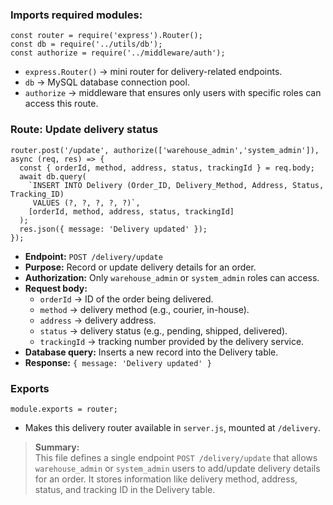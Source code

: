 ### Imports required modules:
```
const router = require('express').Router();
const db = require('../utils/db');
const authorize = require('../middleware/auth');
```

- `express.Router()` → mini router for delivery-related endpoints.
- `db` → MySQL database connection pool.
- `authorize` → middleware that ensures only users with specific roles can access this route.

### Route: Update delivery status
```
router.post('/update', authorize(['warehouse_admin','system_admin']), async (req, res) => {
  const { orderId, method, address, status, trackingId } = req.body;
  await db.query(
    `INSERT INTO Delivery (Order_ID, Delivery_Method, Address, Status, Tracking_ID) 
     VALUES (?, ?, ?, ?, ?)`,
    [orderId, method, address, status, trackingId]
  );
  res.json({ message: 'Delivery updated' });
});
```

- **Endpoint:** `POST /delivery/update`
- **Purpose:** Record or update delivery details for an order.
- **Authorization:** Only `warehouse_admin` or `system_admin` roles can access.
- **Request body:**
  - `orderId` → ID of the order being delivered.
  - `method` → delivery method (e.g., courier, in-house).
  - `address` → delivery address.
  - `status` → delivery status (e.g., pending, shipped, delivered).
  - `trackingId` → tracking number provided by the delivery service.
- **Database query:** Inserts a new record into the Delivery table.
- **Response:** `{ message: 'Delivery updated' }`

### Exports
```
module.exports = router;
```

- Makes this delivery router available in `server.js`, mounted at `/delivery`.

>**Summary:**\
This file defines a single endpoint `POST /delivery/update` that allows `warehouse_admin` or `system_admin` users to add/update delivery details for an order. It stores information like delivery method, address, status, and tracking ID in the Delivery table.